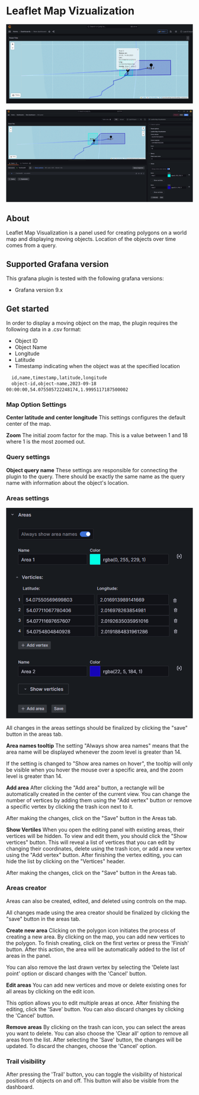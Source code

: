 # Leaflet Map Vizualization
![Dashboard](/docs/dashboard.png)

![Edit-panel](/docs/edit-panel.png)
## About 

Leaflet Map Visualization is a panel used for creating polygons on a world map and displaying moving objects. Location of the objects over time comes from a query.

## Supported Grafana version

This grafana plugin is tested with the following grafana versions:
- Grafana version 9.x

## Get started

In order to display a moving object on the map, the plugin requires the following data in a .csv format:
  - Object ID
  - Object Name
  - Longitude
  - Latitude
  - Timestamp indicating when the object was at the specified location

```csv
  id,name,timestamp,latitude,longitude
  object-id,object-name,2023-09-18 00:00:00,54.075505722248174,1.9995117187500002
```
### Map Option Settings

**Center latitude and center longitude**
This settings configures the default center of the map.

**Zoom**
The initial zoom factor for the map. This is a value between 1 and 18 where 1 is the most zoomed out.

### Query settings

**Object query name**
These settings are responsible for connecting the plugin to the query. There should be exactly the same name as the query name with information about the object's location.


### Areas settings
![Areas tab](/docs/areas-tab.png)

All changes in the areas settings should be finalized by clicking the "save" button in the areas tab.

**Area names tooltip**
The setting "Always show area names" means that the area name will be displayed whenever the zoom level is greater than 14.

If the setting is changed to "Show area names on hover", the tooltip will only be visible when you hover the mouse over a specific area, and the zoom level is greater than 14.


**Add area**
After clicking the "Add area" button, a rectangle will be automatically created in the center of the current view. You can change the number of vertices by adding them using the "Add vertex" button or remove a specific vertex by clicking the trash icon next to it.

After making the changes, click on the "Save" button in the Areas tab.

**Show Vertiles**
When you open the editing panel with existing areas, their vertices will be hidden. To view and edit them, you should click the "Show vertices" button. This will reveal a list of vertices that you can edit by changing their coordinates, delete using the trash icon, or add a new vertex using the "Add vertex" button. After finishing the vertex editing, you can hide the list by clicking on the "Vertices" header.

After making the changes, click on the "Save" button in the Areas tab.

### Areas creator 

Areas can also be created, edited, and deleted using controls on the map. 

All changes made using the area creator should be finalized by clicking the "save" button in the areas tab.

**Create new area**
Clicking on the polygon icon initiates the process of creating a new area. By clicking on the map, you can add new vertices to the polygon. To finish creating, click on the first vertex or press the 'Finish' button. After this action, the area will be automatically added to the list of areas in the panel.

You can also remove the last drawn vertex by selecting the 'Delete last point' option or discard changes with the 'Cancel' button.

**Edit areas**
You can add new vertices and move or delete existing ones for all areas by clicking on the edit icon. 

This option allows you to edit multiple areas at once. After finishing the editing, click the 'Save' button. You can also discard changes by clicking the 'Cancel' button.

**Remove areas**
By clicking on the trash can icon, you can select the areas you want to delete. You can also choose the 'Clear all' option to remove all areas from the list. After selecting the 'Save' button, the changes will be updated. To discard the changes, choose the 'Cancel' option.

### Trail visibility

After pressing the 'Trail' button, you can toggle the visibility of historical positions of objects on and off. This button will also be visible from the dashboard.